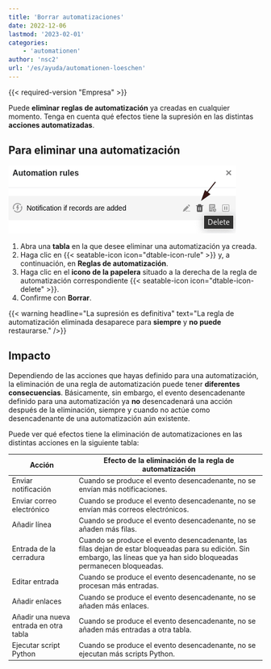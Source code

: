 ```yaml
---
title: 'Borrar automatizaciones'
date: 2022-12-06
lastmod: '2023-02-01'
categories:
    - 'automationen'
author: 'nsc2'
url: '/es/ayuda/automationen-loeschen'
---
```


{{< required-version "Empresa" >}}

Puede **eliminar** **reglas de automatización** ya creadas en cualquier momento. Tenga en cuenta qué efectos tiene la supresión en las distintas **acciones automatizadas**.

## Para eliminar una automatización

![Eliminar una automatización](images/delete-an-automation-rule.png)

1. Abra una **tabla** en la que desee eliminar una automatización ya creada.
2. Haga clic en {{< seatable-icon icon="dtable-icon-rule" >}} y, a continuación, en **Reglas de automatización**.
3. Haga clic en el **icono de la papelera** situado a la derecha de la regla de automatización correspondiente {{< seatable-icon icon="dtable-icon-delete" >}}.
4. Confirme con **Borrar**.

{{< warning  headline="La supresión es definitiva"  text="La regla de automatización eliminada desaparece para **siempre** y **no puede** restaurarse." />}}

## Impacto

Dependiendo de las acciones que hayas definido para una automatización, la eliminación de una regla de automatización puede tener **diferentes consecuencias**. Básicamente, sin embargo, el evento desencadenante definido para una automatización ya **no** desencadenará una acción después de la eliminación, siempre y cuando no actúe como desencadenante de una automatización aún existente.

Puede ver qué efectos tiene la eliminación de automatizaciones en las distintas acciones en la siguiente tabla:

| Acción                                 | Efecto de la eliminación de la regla de automatización                                                                                                                     |
| -------------------------------------- | -------------------------------------------------------------------------------------------------------------------------------------------------------------------------- |
| Enviar notificación                    | Cuando se produce el evento desencadenante, no se envían más notificaciones.                                                                                               |
| Enviar correo electrónico              | Cuando se produce el evento desencadenante, no se envían más correos electrónicos.                                                                                         |
| Añadir línea                           | Cuando se produce el evento desencadenante, no se añaden más filas.                                                                                                        |
| Entrada de la cerradura                | Cuando se produce el evento desencadenante, las filas dejan de estar bloqueadas para su edición. Sin embargo, las líneas que ya han sido bloqueadas permanecen bloqueadas. |
| Editar entrada                         | Cuando se produce el evento desencadenante, no se procesan más entradas.                                                                                                   |
| Añadir enlaces                         | Cuando se produce el evento desencadenante, no se añaden más enlaces.                                                                                                      |
| Añadir una nueva entrada en otra tabla | Cuando se produce el evento desencadenante, no se añaden más entradas a otra tabla.                                                                                        |
| Ejecutar script Python                 | Cuando se produce el evento desencadenante, no se ejecutan más scripts Python.                                                                                             |
